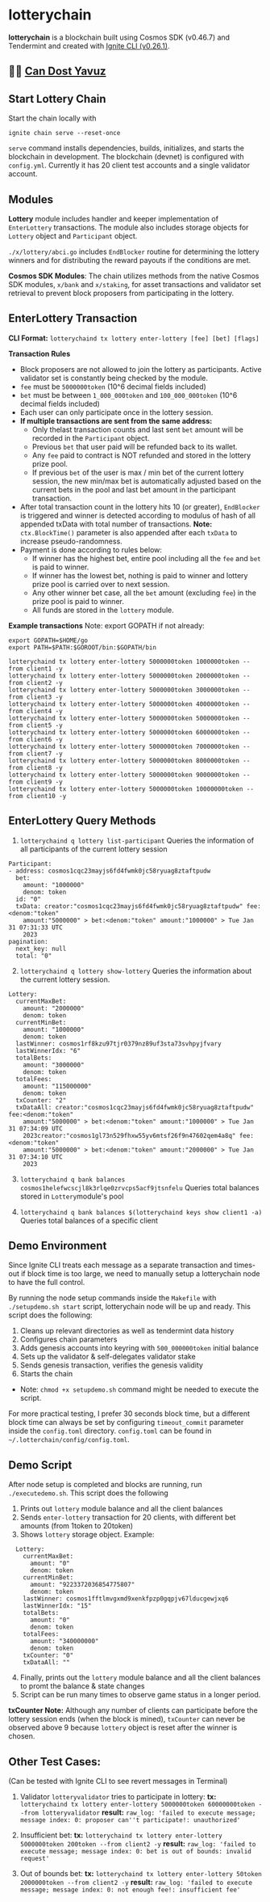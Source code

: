 # lotterychain
**lotterychain** is a blockchain built using Cosmos SDK (v0.46.7) and Tendermint and created with [Ignite CLI (v0.26.1)](https://ignite.com/cli).

🥷🏻 [Can Dost Yavuz](https://www.linkedin.com/in/candosty/)
---
## Start Lottery Chain

Start the chain locally with

```
ignite chain serve --reset-once
```

`serve` command installs dependencies, builds, initializes, and starts the blockchain in development.
The blockchain (devnet) is configured with `config.yml`. Currently it has 20 client test accounts and a single validator account.

## Modules

**Lottery** module includes handler and keeper implementation of `EnterLottery` transactions. The module also includes storage objects for `Lottery` object and `Participant` object. 

`./x/lottery/abci.go` includes `EndBlocker` routine for determining the lottery winners and for distributing the reward payouts if the conditions are met. 

**Cosmos SDK Modules**: The chain utilizes methods from the native Cosmos SDK modules, `x/bank` and `x/staking`, for asset transactions and validator set retrieval to prevent block proposers from participating in the lottery.

## EnterLottery Transaction

**CLI Format:**
`lotterychaind tx lottery enter-lottery [fee] [bet] [flags]`

**Transaction Rules**
* Block proposers are not allowed to join the lottery as participants. Active validator set is constantly being checked by the module.
* `fee` must be `5000000token` (10^6 decimal fields included)
* `bet` must be between `1_000_000token` and `100_000_000token` (10^6 decimal fields included)
* Each user can only participate once in the lottery session. 
* **If multiple transactions are sent from the same address:**
    - Only thelast transaction counts and last sent `bet` amount will be recorded in the `Participant` object.
    - Previous `bet` that user paid will be refunded back to its wallet.
    - Any `fee` paid to contract is NOT refunded and stored in the lottery prize pool.
    - If previous `bet` of the user is max / min bet of the current lottery session, the new min/max bet is automatically adjusted based on the current bets in the pool and last bet amount in the participant transaction.
* After total transaction count in the lottery hits 10 (or greater), `EndBlocker` is triggered and winner is detected according to modulus of hash of all appended txData with total number of transactions.
**Note:** `ctx.BlockTime()` parameter is also appended after each `txData` to increase pseudo-randomness.
* Payment is done according to rules below:
    - If winner has the highest bet, entire pool including all the `fee` and `bet` is paid to winner.
    - If winner has the lowest bet, nothing is paid to winner and lottery prize pool is carried over to next session.
    - Any other winner bet case, all the `bet` amount (excluding `fee`) in the prize pool is paid to winner.
    - All funds are stored in the `lottery` module.

**Example transactions**
Note: export GOPATH if not already:
```
export GOPATH=$HOME/go
export PATH=$PATH:$GOROOT/bin:$GOPATH/bin
```

```
lotterychaind tx lottery enter-lottery 5000000token 1000000token --from client1 -y
lotterychaind tx lottery enter-lottery 5000000token 2000000token --from client2 -y
lotterychaind tx lottery enter-lottery 5000000token 3000000token --from client3 -y
lotterychaind tx lottery enter-lottery 5000000token 4000000token --from client4 -y
lotterychaind tx lottery enter-lottery 5000000token 5000000token --from client5 -y
lotterychaind tx lottery enter-lottery 5000000token 6000000token --from client6 -y
lotterychaind tx lottery enter-lottery 5000000token 7000000token --from client7 -y
lotterychaind tx lottery enter-lottery 5000000token 8000000token --from client8 -y
lotterychaind tx lottery enter-lottery 5000000token 9000000token --from client9 -y
lotterychaind tx lottery enter-lottery 5000000token 10000000token --from client10 -y
```

## EnterLottery Query Methods

1. `lotterychaind q lottery list-participant` 
Queries the information of all participants of the current lottery session

```
Participant:
- address: cosmos1cqc23mayjs6fd4fwmk0jc58ryuag8ztaftpudw
  bet:
    amount: "1000000"
    denom: token
  id: "0"
  txData: creator:"cosmos1cqc23mayjs6fd4fwmk0jc58ryuag8ztaftpudw" fee:<denom:"token"
    amount:"5000000" > bet:<denom:"token" amount:"1000000" > Tue Jan 31 07:31:33 UTC
    2023
pagination:
  next_key: null
  total: "0"
  ```

2. `lotterychaind q lottery show-lottery`
Queries the information about the current lottery session.
```
Lottery:
  currentMaxBet:
    amount: "2000000"
    denom: token
  currentMinBet:
    amount: "1000000"
    denom: token
  lastWinner: cosmos1rf8kzu97tjr0379nz89uf3sta73svhpyjfvary
  lastWinnerIdx: "6"
  totalBets:
    amount: "3000000"
    denom: token
  totalFees:
    amount: "115000000"
    denom: token
  txCounter: "2"
  txDataAll: creator:"cosmos1cqc23mayjs6fd4fwmk0jc58ryuag8ztaftpudw" fee:<denom:"token"
    amount:"5000000" > bet:<denom:"token" amount:"1000000" > Tue Jan 31 07:34:09 UTC
    2023creator:"cosmos1gl73n529fhxw55yv6mtsf26f9n47602qem4a8q" fee:<denom:"token"
    amount:"5000000" > bet:<denom:"token" amount:"2000000" > Tue Jan 31 07:34:10 UTC
    2023
```

3. `lotterychaind q bank balances cosmos1helefwcscjl8k3rlqe0zrvcps5acf9jtsnfelu`
Queries total balances stored in `Lottery`module's pool

4. `lotterychaind q bank balances $(lotterychaind keys show client1 -a)`
Queries total balances of a specific client


## Demo Environment
  Since Ignite CLI treats each message as a separate transaction and times-out if block time is too large, we need to manually setup a lotterychain node to have the full control.

  By running the node setup commands inside the `Makefile` with `./setupdemo.sh start` script, lotterychain node will be up and ready.
  This script does the following:
  1. Cleans up relevant directories as well as tendermint data history
  2. Configures chain parameters
  3. Adds genesis accounts into keyring with `500_000000token` initial balance
  4. Sets up the validator & self-delegates validator stake
  5. Sends genesis transaction, verifies the genesis validity
  6. Starts the chain

  - Note: `chmod +x setupdemo.sh` command might be needed to execute the script.

  For more practical testing, I prefer 30 seconds block time, but a different block time can always be set by configuring `timeout_commit` parameter inside the `config.toml` directory. `config.toml` can be found in `~/.lotterchain/config/config.toml`.

## Demo Script
 After node setup is completed and blocks are running, run  `./executedemo.sh`. This script does the following
  1. Prints out `lottery` module balance and all the client balances
  2. Sends `enter-lottery` transaction for 20 clients, with different bet amounts (from 1token to 20token)
  3. Shows `lottery` storage object. Example:
  ```
    Lottery:
      currentMaxBet:
        amount: "0"
        denom: token
      currentMinBet:
        amount: "9223372036854775807"
        denom: token
      lastWinner: cosmos1fftlmvgxmd9xenkfpzp0gqpjv67lducgewjxq6
      lastWinnerIdx: "15"
      totalBets:
        amount: "0"
        denom: token
      totalFees:
        amount: "340000000"
        denom: token
      txCounter: "0"
      txDataAll: ""
  ```
  4. Finally, prints out the `lottery` module balance and all the client balances to promt the balance & state changes
  5. Script can be run many times to observe game status in a longer period.
    
  **txCounter Note:**
  Although any number of clients can participate before the lottery session ends (when the block is mined), `txCounter` can never be observed above 9 because `lottery` object is reset after the winner is chosen.

  ## Other Test Cases:
  (Can be tested with Ignite CLI to see revert messages in Terminal)

  1. Validator `lotteryvalidator` tries to participate in lottery:
    **tx:** `lotterychaind tx lottery enter-lottery 5000000token 60000000token --from lotteryvalidator`
    **result:** `raw_log: 'failed to execute message; message index: 0: proposer can''t participate!: unauthorized'`

  2. Insufficient bet:
     **tx:** `lotterychaind tx lottery enter-lottery 5000000token 200token --from client2 -y`
    **result:** `raw_log: 'failed to execute message; message index: 0: bet is out of bounds: invalid request'`

  3. Out of bounds bet:
    **tx:** `lotterychaind tx lottery enter-lottery 50token 2000000token --from client2 -y`
    **result:** `raw_log: 'failed to execute message; message index: 0: not enough fee!: insufficient fee'`
    